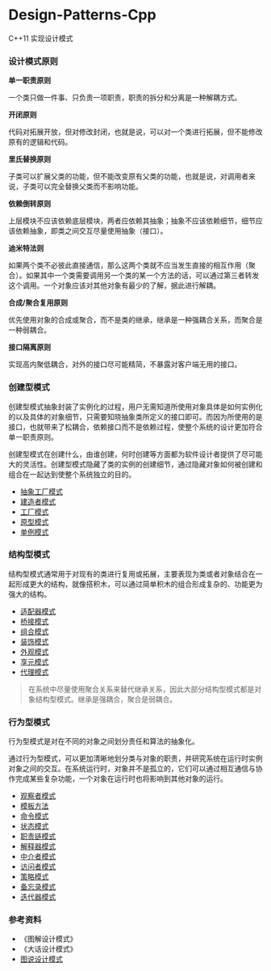 # Design-Patterns-Cpp
C++11 实现设计模式

### 设计模式原则
**单一职责原则**

一个类只做一件事、只负责一项职责，职责的拆分和分离是一种解耦方式。

**开闭原则**

代码对拓展开放，但对修改封闭，也就是说，可以对一个类进行拓展，但不能修改原有的逻辑和代码。

**里氏替换原则**

子类可以扩展父类的功能，但不能改变原有父类的功能，也就是说，对调用者来说，子类可以完全替换父类而不影响功能。

**依赖倒转原则**

上层模块不应该依赖底层模块，两者应依赖其抽象；抽象不应该依赖细节，细节应该依赖抽象，即类之间交互尽量使用抽象（接口）。

**迪米特法则**

如果两个类不必彼此直接通信，那么这两个类就不应当发生直接的相互作用（聚合）。如果其中一个类需要调用另一个类的某一个方法的话，可以通过第三者转发这个调用。一个对象应该对其他对象有最少的了解，据此进行解耦。

**合成/聚合复用原则**

优先使用对象的合成或聚合，而不是类的继承，继承是一种强耦合关系，而聚合是一种弱耦合。

**接口隔离原则**

实现高内聚低耦合，对外的接口尽可能精简，不暴露对客户端无用的接口。

### 创建型模式
创建型模式抽象封装了实例化的过程，用户无需知道所使用对象具体是如何实例化的以及具体的对象细节，只需要知晓抽象类所定义的接口即可。而因为所使用的是接口，也就带来了松耦合，依赖接口而不是依赖过程，使整个系统的设计更加符合单一职责原则。

创建型模式在创建什么，由谁创建，何时创建等方面都为软件设计者提供了尽可能大的灵活性。创建型模式隐藏了类的实例的创建细节，通过隐藏对象如何被创建和组合在一起达到使整个系统独立的目的。
- [抽象工厂模式](https://github.com/Syan-Lin/Design-Patterns-Cpp/tree/main/Design-Patterns/11-Abstract%20Factory)
- [建造者模式](https://github.com/Syan-Lin/Design-Patterns-Cpp/tree/main/Design-Patterns/9-Builder)
- [工厂模式](https://github.com/Syan-Lin/Design-Patterns-Cpp/tree/main/Design-Patterns/5-Factory)
- [原型模式](https://github.com/Syan-Lin/Design-Patterns-Cpp/tree/main/Design-Patterns/6-Prototype)
- [单例模式](https://github.com/Syan-Lin/Design-Patterns-Cpp/tree/main/Design-Patterns/17-Singleton)

### 结构型模式
结构型模式通常用于对现有的类进行复用或拓展，主要表现为类或者对象结合在一起形成更大的结构，就像搭积木，可以通过简单积木的组合形成复杂的、功能更为强大的结构。
- [适配器模式](https://github.com/Syan-Lin/Design-Patterns-Cpp/tree/main/Design-Patterns/13-Adapter)
- [桥接模式](https://github.com/Syan-Lin/Design-Patterns-Cpp/tree/main/Design-Patterns/18-Bridge)
- [组合模式](https://github.com/Syan-Lin/Design-Patterns-Cpp/tree/main/Design-Patterns/15-Composite)
- [装饰模式](https://github.com/Syan-Lin/Design-Patterns-Cpp/tree/main/Design-Patterns/3-Decorator)
- [外观模式](https://github.com/Syan-Lin/Design-Patterns-Cpp/tree/main/Design-Patterns/8-Facade)
- [享元模式](https://github.com/Syan-Lin/Design-Patterns-Cpp/tree/main/Design-Patterns/22-Flyweight)
- [代理模式](https://github.com/Syan-Lin/Design-Patterns-Cpp/tree/main/Design-Patterns/4-Proxy)

> 在系统中尽量使用聚合关系来替代继承关系，因此大部分结构型模式都是对象结构型模式。继承是强耦合，聚合是弱耦合。

### 行为型模式
行为型模式是对在不同的对象之间划分责任和算法的抽象化。

通过行为型模式，可以更加清晰地划分类与对象的职责，并研究系统在运行时实例对象之间的交互。在系统运行时，对象并不是孤立的，它们可以通过相互通信与协作完成某些复杂功能，一个对象在运行时也将影响到其他对象的运行。
- [观察者模式](https://github.com/Syan-Lin/Design-Patterns-Cpp/tree/main/Design-Patterns/10-Observer)
- [模板方法](https://github.com/Syan-Lin/Design-Patterns-Cpp/tree/main/Design-Patterns/7-Template%20Method)
- [命令模式](https://github.com/Syan-Lin/Design-Patterns-Cpp/tree/main/Design-Patterns/19-Command)
- [状态模式](https://github.com/Syan-Lin/Design-Patterns-Cpp/tree/main/Design-Patterns/12-State)
- [职责链模式](https://github.com/Syan-Lin/Design-Patterns-Cpp/tree/main/Design-Patterns/20-Chain%20of%20Responsibility)
- [解释器模式](https://github.com/Syan-Lin/Design-Patterns-Cpp/tree/main/Design-Patterns/23-Interpreter)
- [中介者模式](https://github.com/Syan-Lin/Design-Patterns-Cpp/tree/main/Design-Patterns/21-Mediator)
- [访问者模式](https://github.com/Syan-Lin/Design-Patterns-Cpp/tree/main/Design-Patterns/24-Visitor)
- [策略模式](https://github.com/Syan-Lin/Design-Patterns-Cpp/tree/main/Design-Patterns/2-Strategy)
- [备忘录模式](https://github.com/Syan-Lin/Design-Patterns-Cpp/tree/main/Design-Patterns/14-Memento)
- [迭代器模式](https://github.com/Syan-Lin/Design-Patterns-Cpp/tree/main/Design-Patterns/16-Iterator)

### 参考资料
- 《图解设计模式》
- 《大话设计模式》
- [图说设计模式](https://github.com/me115/design_patterns)
